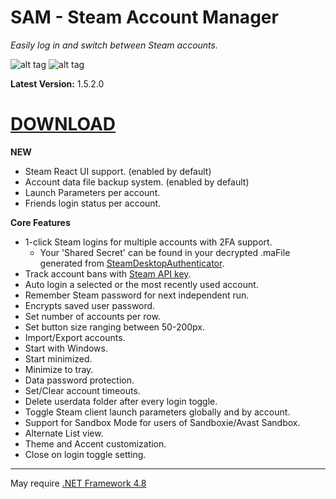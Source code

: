 # SAM - Steam Account Manager

*Easily log in and switch between Steam accounts.*


![alt tag](https://i.imgur.com/v4eJzzH.png) ![alt tag](https://i.imgur.com/laBORcJ.png)

**Latest Version:** 1.5.2.0

# [**DOWNLOAD**](https://github.com/rex706/SAM/releases/latest)

**NEW**
* Steam React UI support. (enabled by default)
* Account data file backup system. (enabled by default)
* Launch Parameters per account.
* Friends login status per account.

**Core Features**
* 1-click Steam logins for multiple accounts with 2FA support.
	- Your 'Shared Secret' can be found in your decrypted .maFile generated from [SteamDesktopAuthenticator](https://github.com/Jessecar96/SteamDesktopAuthenticator).
* Track account bans with [Steam API key](https://steamcommunity.com/dev/apikey).
* Auto login a selected or the most recently used account.
* Remember Steam password for next independent run.
* Encrypts saved user password.
* Set number of accounts per row.
* Set button size ranging between 50-200px.
* Import/Export accounts.
* Start with Windows.
* Start minimized.
* Minimize to tray.
* Data password protection.
* Set/Clear account timeouts.
* Delete userdata folder after every login toggle.
* Toggle Steam client launch parameters globally and by account.
* Support for Sandbox Mode for users of Sandboxie/Avast Sandbox.
* Alternate List view.
* Theme and Accent customization.
* Close on login toggle setting.

-----------------------------------------
May require [.NET Framework 4.8](https://dotnet.microsoft.com/download/dotnet-framework/thank-you/net48-web-installer)
